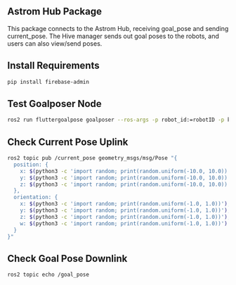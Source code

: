 ## Astrom Hub Package

This package connects to the Astrom Hub, receiving goal_pose and sending current_pose. 
The Hive manager sends out goal poses to the robots, and users can also view/send poses.

## Install Requirements

```bash
pip install firebase-admin
```

## Test Goalposer Node

```bash
ros2 run fluttergoalpose goalposer --ros-args -p robot_id:=robotID -p key_path:=keyPath
```

## Check Current Pose Uplink

```bash
ros2 topic pub /current_pose geometry_msgs/msg/Pose "{
  position: {
    x: $(python3 -c 'import random; print(random.uniform(-10.0, 10.0))'),
    y: $(python3 -c 'import random; print(random.uniform(-10.0, 10.0))'),
    z: $(python3 -c 'import random; print(random.uniform(-10.0, 10.0))')
  },
  orientation: {
    x: $(python3 -c 'import random; print(random.uniform(-1.0, 1.0))'),
    y: $(python3 -c 'import random; print(random.uniform(-1.0, 1.0))'),
    z: $(python3 -c 'import random; print(random.uniform(-1.0, 1.0))'),
    w: $(python3 -c 'import random; print(random.uniform(-1.0, 1.0))')
  }
}"
```

## Check Goal Pose Downlink

```bash
ros2 topic echo /goal_pose
```